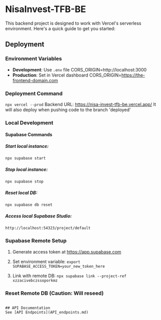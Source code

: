# NisaInvest-TFB-BE

This backend project is designed to work with Vercel's serverless environment. Here's a quick guide to get you started:

## Deployment

### Environment Variables
- **Development**: Use `.env` file
CORS_ORIGIN=http://localhost:3000
- **Production**: Set in Vercel dashboard
CORS_ORIGIN=https://the-frontend-domain.com

### Deployment Command
```npx vercel --prod```
Backend URL: https://nisa-invest-tfb-be.vercel.app/
It will also deploy when pushing code to the branch 'deployed'

### Local Development
#### Supabase Commands
##### Start local instance:
```npx supabase start```
##### Stop local instance:
```npx supabase stop```
##### Reset local DB:
```npx supabase db reset```
##### Access local Supabase Studio:
```http://localhost:54323/project/default```

### Supabase Remote Setup

1) Generate access token at https://app.supabase.com
2) Set environment variable:
```export SUPABASE_ACCESS_TOKEN=your_new_token_here```

3) Link with remote DB:
```npx supabase link --project-ref xzzacivebczssoporkmz```

### Reset Remote DB (Caution: Will reseed)
``````

## API Documentation
See [API Endpoints](API_endpoints.md)